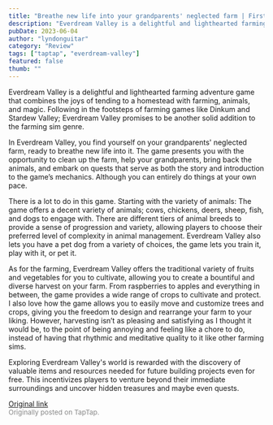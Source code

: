 ```yaml
---
title: "Breathe new life into your grandparents' neglected farm | First Impressions - Everdream Valley"
description: "Everdream Valley is a delightful and lighthearted farming adventure game that combines the joys of tending to a homestead with farming, animals, and magic. Following in the footsteps of farming games like Dinkum and Stardew Valley; Everdream Valley promises to be another solid addition to the farming sim genre."
pubDate: 2023-06-04
author: "lyndonguitar"
category: "Review"
tags: ["taptap", "everdream-valley"]
featured: false
thumb: ""
---
```


Everdream Valley is a delightful and lighthearted farming adventure game that combines the joys of tending to a homestead with farming, animals, and magic. Following in the footsteps of farming games like Dinkum and Stardew Valley; Everdream Valley promises to be another solid addition to the farming sim genre.

In Everdream Valley, you find yourself on your grandparents' neglected farm, ready to breathe new life into it. The game presents you with the opportunity to clean up the farm, help your grandparents, bring back the animals, and embark on quests that serve as both the story and introduction to the game’s mechanics. Although you can entirely do things at your own pace.

There is a lot to do in this game. Starting with the variety of animals: The game offers a decent variety of animals; cows, chickens, deers, sheep, fish, and dogs to engage with. There are different tiers of animal breeds to provide a sense of progression and variety, allowing players to choose their preferred level of complexity in animal management. Everdream Valley also lets you have a pet dog from a variety of choices, the game lets you train it, play with it, or pet it.

As for the farming, Everdream Valley offers the traditional variety of fruits and vegetables for you to cultivate, allowing you to create a bountiful and diverse harvest on your farm. From raspberries to apples and everything in between, the game provides a wide range of crops to cultivate and protect. I also love how the game allows you to easily move and customize trees and crops, giving you the freedom to design and rearrange your farm to your liking. However, harvesting isn’t as pleasing and satisfying as I thought it would be, to the point of being annoying and feeling like a chore to do, instead of having that rhythmic and meditative quality to it like other farming sims.

Exploring Everdream Valley's world is rewarded with the discovery of valuable items and resources needed for future building projects even for free. This incentivizes players to venture beyond their immediate surroundings and uncover hidden treasures and maybe even quests.

[Original link](https://www.taptap.io/post/5761717)<br><span style="font-size: 0.95em; color: #888;">Originally posted on TapTap.</span>
